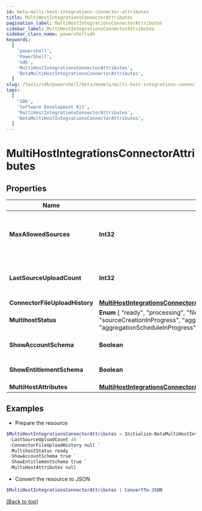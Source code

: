 ```yaml
---
id: beta-multi-host-integrations-connector-attributes
title: MultiHostIntegrationsConnectorAttributes
pagination_label: MultiHostIntegrationsConnectorAttributes
sidebar_label: MultiHostIntegrationsConnectorAttributes
sidebar_class_name: powershellsdk
keywords:
  [
    'powershell',
    'PowerShell',
    'sdk',
    'MultiHostIntegrationsConnectorAttributes',
    'BetaMultiHostIntegrationsConnectorAttributes',
  ]
slug: /tools/sdk/powershell/beta/models/multi-host-integrations-connector-attributes
tags:
  [
    'SDK',
    'Software Development Kit',
    'MultiHostIntegrationsConnectorAttributes',
    'BetaMultiHostIntegrationsConnectorAttributes',
  ]
---
```


# MultiHostIntegrationsConnectorAttributes

## Properties

| Name | Type | Description | Notes |
| --- | --- | --- | --- |
| **MaxAllowedSources** | **Int32** | Maximum sources allowed count of a Multi-Host Integration | [optional] |
| **LastSourceUploadCount** | **Int32** | Last upload sources count of a Multi-Host Integration | [optional] |
| **ConnectorFileUploadHistory** | [**MultiHostIntegrationsConnectorAttributesConnectorFileUploadHistory**](multi-host-integrations-connector-attributes-connector-file-upload-history) |  | [optional] |
| **MultihostStatus** | **Enum** [ "ready", "processing", "fileUploadInProgress", "sourceCreationInProgress", "aggregationGroupingInProgress", "aggregationScheduleInProgress", "deleteInProgress", "deleteFailed" ] | Multi-Host integration status. | [optional] |
| **ShowAccountSchema** | **Boolean** | Show account schema | [optional] [default to $true] |
| **ShowEntitlementSchema** | **Boolean** | Show entitlement schema | [optional] [default to $true] |
| **MultiHostAttributes** | [**MultiHostIntegrationsConnectorAttributesMultiHostAttributes**](multi-host-integrations-connector-attributes-multi-host-attributes) |  | [optional] |

## Examples

- Prepare the resource

```powershell
$MultiHostIntegrationsConnectorAttributes = Initialize-BetaMultiHostIntegrationsConnectorAttributes  -MaxAllowedSources 250 `
 -LastSourceUploadCount 40 `
 -ConnectorFileUploadHistory null `
 -MultihostStatus ready `
 -ShowAccountSchema true `
 -ShowEntitlementSchema true `
 -MultiHostAttributes null
```

- Convert the resource to JSON

```powershell
$MultiHostIntegrationsConnectorAttributes | ConvertTo-JSON
```

[[Back to top]](#)
